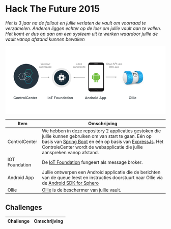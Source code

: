 # Hack The Future 2015

*Het is 3 jaar na de fallout en jullie verlaten de vault om voorraad te verzamelen. Anderen liggen
echter op de loer om jullie vault aan te vallen. Het komt er dus op aan om een systeem uit te werken waardoor jullie de vault vanop afstand kunnen bewaken*

![HackTheSFuture](HackTheFuture.png)

Item | Omschrijving
------------- | -------------
ControlCenter  | We hebben in deze repository 2 applicaties gestoken die jullie kunnen gebruiken om van start te gaan. Eén op basis van [Spring Boot](http://projects.spring.io/spring-boot) en één op basis van [ExpressJs](http://expressjs.com). Het ControleCenter wordt de webapplicatie die jullie aanspreken vanop afstand.
IOT Foundation | De [IoT Foundation](https://www.ng.bluemix.net/docs/#services/IoT/index.html) fungeert als message broker.
Android App | Jullie ontwerpen een Android applicatie die de berichten van de queue leest en instructies doorstuurt naar Ollie via de [Android SDK for Sphero](https://github.com/orbotix/Sphero-Android-SDK)
Ollie | [Ollie](http://www.sphero.com/ollie) is de beschermer van jullie vault. 

## Challenges

Challenge | Omschrijving
------------- | -------------